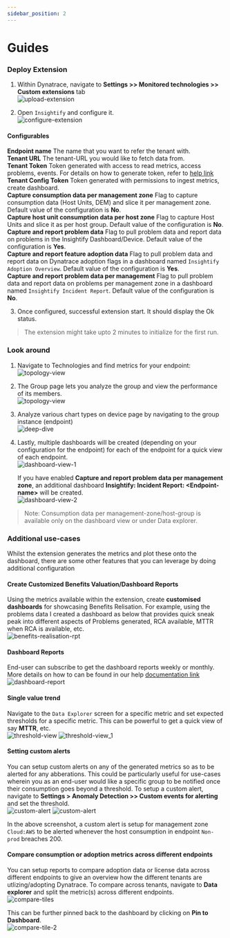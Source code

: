 ```yaml
---
sidebar_position: 2
---
```


# Guides

### Deploy Extension

1. Within Dynatrace, navigate to **Settings >> Monitored technologies >> Custom extensions** tab  
   ![upload-extension](Upload_health_extension.png)

2. Open `Insightify` and configure it.  
   ![configure-extension](extension-config-page.png)

#### Configurables

**Endpoint name** The name that you want to refer the tenant with.  
**Tenant URL** The tenant-URL you would like to fetch data from.  
**Tenant Token** Token generated with access to read metrics, access problems, events. For details on how to generate token, refer to [help link](https://www.dynatrace.com/support/help/shortlink/token)  
**Tenant Config Token** Token generated with permissions to ingest metrics, create dashboard.  
**Capture consumption data per management zone** Flag to capture consumption data (Host Units, DEM) and slice it per management zone. Default value of the configuration is **No**.  
**Capture host unit consumption data per host zone** Flag to capture Host Units and slice it as per host group. Default value of the configuration is **No**.  
**Capture and report problem data** Flag to pull problem data and report data on problems in the Insightify Dashboard/Device. Default value of the configuration is **Yes**.  
**Capture and report feature adoption data** Flag to pull problem data and report data on Dynatrace adoption flags in a dashboard named `Insightify Adoption Overview`. Default value of the configuration is **Yes**.  
**Capture and report problem data per management** Flag to pull problem data and report data on problems per management zone in a dashboard named `Insightify Incident Report`. Default value of the configuration is **No**.  


3. Once configured, successful extension start. It should display the Ok status.

> The extension might take upto 2 minutes to initialize for the first run.

### Look around

1. Navigate to Technologies and find metrics for your endpoint:  
   ![topology-view](topology_view_extension.png)

2. The Group page lets you analyze the group and view the performance of its members.  
   ![topology-view](topology_view.png)

3. Analyze various chart types on device page by navigating to the group instance (endpoint)  
   ![deep-dive](deep_dive.png)

4. Lastly, multiple dashboards will be created (depending on your configuration for the endpoint) for each of the endpoint for a quick view of each endpoint.  
   ![dashboard-view-1](Adoption_Overview.gif)  

   If you have enabled **Capture and report problem data per management zone**, an additional dashboard **Insightify: Incident Report: \<Endpoint-name\>** will be created.  
   ![dashboard-view-2](Adoption_Overview.gif)  


> Note: Consumption data per management-zone/host-group is available only on the dashboard view or under Data explorer.

### Additional use-cases
Whilst the extension generates the metrics and plot these onto the dashboard, there are some other features that you can leverage by doing additional configuration

#### Create Customized Benefits Valuation/Dashboard Reports  
Using the metrics available within the extension, create **customised dashboards** for showcasing Benefits Relisation. For example, using the problems data I created a dashboard as below that provides quick sneak peak into different aspects of Problems generated, RCA available, MTTR when RCA is available, etc.  
![benefits-realisation-rpt](Benefits_Realisation_Report.gif)  

#### Dashboard Reports

End-user can subscribe to get the dashboard reports weekly or monthly. More details on how to can be found in our help [documentation link](https://www.dynatrace.com/support/help/shortlink/dashboard-reports)  
![dashboard-report](dashboard_subscribe_report.png)

#### Single value trend

Navigate to the `Data Explorer` screen for a specific metric and set expected thresholds for a specific metric. This can be powerful to get a quick view of say **MTTR**, etc.  
![threshold-view](dashboard_tile_threshold.png)
![threshold-view_1](dashboard_tile_threshold_2.png)

#### Setting custom alerts

You can setup custom alerts on any of the generated metrics so as to be alerted for any abberations. This could be particularly useful for use-cases wherein you as an end-user would like a specific group to be notified once their consumption goes beyond a threshold. To setup a custom alert, navigate to **Settings > Anomaly Detection >> Custom events for alerting** and set the threshold.  
![custom-alert](custom_alert_mgmt_zone.png)
![custom-alert](custom_alert_mgmt_zone_2.png)

In the above screenshot, a custom alert is setup for management zone `Cloud:AWS` to be alerted whenever the host consumption in endpoint `Non-prod` breaches 200.  

#### Compare consumption or adoption metrics across different endpoints  
You can setup reports to compare adoption data or license data across different endpoints to give an overview how the different tenants are utlizing/adopting Dynatrace. To compare across tenants, navigate to **Data explorer** and split the metric(s) across different endpoints.  
![compare-tiles](compare_config_1.png)  

This can be further pinned back to the dashboard by clicking on **Pin to Dashboard**.  
![compare-tile-2](config_tile_2.png)  
